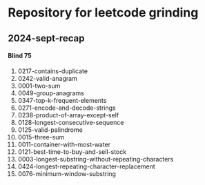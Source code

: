 # Repository for leetcode grinding

## 2024-sept-recap
#### Blind 75
1. 0217-contains-duplicate
2. 0242-valid-anagram
3. 0001-two-sum
4. 0049-group-anagrams
5. 0347-top-k-frequent-elements
6. 0271-encode-and-decode-strings
7. 0238-product-of-array-except-self
8. 0128-longest-consecutive-sequence
9. 0125-valid-palindrome
10. 0015-three-sum
11. 0011-container-with-most-water
12. 0121-best-time-to-buy-and-sell-stock
13. 0003-longest-substring-without-repeating-characters
14. 0424-longest-repeating-character-replacement
15. 0076-minimum-window-substring